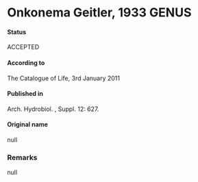 Onkonema Geitler, 1933 GENUS
=======

#### Status
ACCEPTED

#### According to
The Catalogue of Life, 3rd January 2011

#### Published in
Arch. Hydrobiol. , Suppl. 12: 627.

#### Original name
null

### Remarks
null